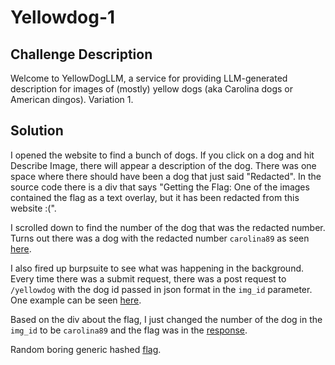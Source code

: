 # Yellowdog-1

## Challenge Description

Welcome to YellowDogLLM, a service for providing LLM-generated description for images of (mostly) yellow dogs (aka Carolina dogs or American dingos). Variation 1.

## Solution

I opened the website to find a bunch of dogs. If you click on a dog and hit Describe Image, there will appear a description of the dog. There was one space where there should have been a dog that just said "Redacted". In the source code there is a div that says "Getting the Flag: One of the images contained the flag as a text overlay, but it has been redacted from this website :(".

I scrolled down to find the number of the dog that was the redacted number. Turns out there was a dog with the redacted number `carolina89` as seen [here](./redacted_number.png).

I also fired up burpsuite to see what was happening in the background. Every time there was a submit request, there was a post request to `/yellowdog` with the dog id passed in json format in the `img_id` parameter. One example can be seen [here](./burp_requests.png).

Based on the div about the flag, I just changed the number of the dog in the `img_id` to be `carolina89` and the flag was in the [response](./burp_answer.png).

Random boring generic hashed [flag](./flag.txt).
